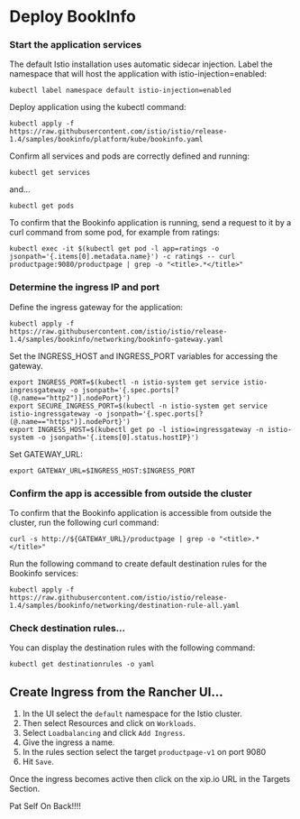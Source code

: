 # Deploy BookInfo

### Start the application services

The default Istio installation uses automatic sidecar injection. Label the namespace that will host the application with istio-injection=enabled:
```
kubectl label namespace default istio-injection=enabled
```

Deploy application using the kubectl command:
```
kubectl apply -f https://raw.githubusercontent.com/istio/istio/release-1.4/samples/bookinfo/platform/kube/bookinfo.yaml
```

Confirm all services and pods are correctly defined and running:
```
kubectl get services
```
and...
```
kubectl get pods
```

To confirm that the Bookinfo application is running, send a request to it by a curl command from some pod, for example from ratings:
```
kubectl exec -it $(kubectl get pod -l app=ratings -o jsonpath='{.items[0].metadata.name}') -c ratings -- curl productpage:9080/productpage | grep -o "<title>.*</title>"
```

><title>Simple Bookstore App</title>

### Determine the ingress IP and port

Define the ingress gateway for the application:
```
kubectl apply -f https://raw.githubusercontent.com/istio/istio/release-1.4/samples/bookinfo/networking/bookinfo-gateway.yaml
```
Set the INGRESS_HOST and INGRESS_PORT variables for accessing the gateway.
```
export INGRESS_PORT=$(kubectl -n istio-system get service istio-ingressgateway -o jsonpath='{.spec.ports[?(@.name=="http2")].nodePort}')
export SECURE_INGRESS_PORT=$(kubectl -n istio-system get service istio-ingressgateway -o jsonpath='{.spec.ports[?(@.name=="https")].nodePort}')
export INGRESS_HOST=$(kubectl get po -l istio=ingressgateway -n istio-system -o jsonpath='{.items[0].status.hostIP}')
```

Set GATEWAY_URL:
```
export GATEWAY_URL=$INGRESS_HOST:$INGRESS_PORT
```
### Confirm the app is accessible from outside the cluster

To confirm that the Bookinfo application is accessible from outside the cluster, run the following curl command:
```
curl -s http://${GATEWAY_URL}/productpage | grep -o "<title>.*</title>"
```
><title>Simple Bookstore App</title>

Run the following command to create default destination rules for the Bookinfo services:
```
kubectl apply -f https://raw.githubusercontent.com/istio/istio/release-1.4/samples/bookinfo/networking/destination-rule-all.yaml
```

### Check destination rules...

You can display the destination rules with the following command:
```
kubectl get destinationrules -o yaml
```

## Create Ingress from the Rancher UI...

1. In the UI select the `default` namespace for the Istio cluster.
1. Then select Resources and click on `Workloads`.
1. Select `Loadbalancing` and click `Add Ingress`.
1. Give the ingress a name.
1. In the rules section select the target `productpage-v1` on port 9080
1. Hit `Save`.

Once the ingress becomes active then click on the xip.io URL in the Targets Section.

Pat Self On Back!!!!
